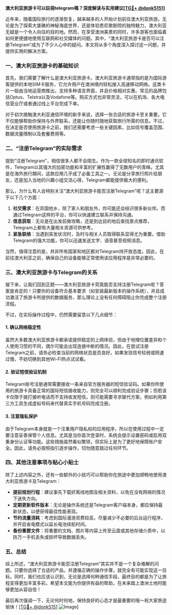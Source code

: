 **澳大利亚旅游卡可以註冊telegram嗎？深度解读与实用建议[[TG💪+ @donk5151](https://t.me/s/donk5151)]**

近年来，随着国际旅行的逐渐恢复，越来越多的人开始计划前往澳大利亚旅游。无论是为了探索大堡礁的神秘海底世界，还是体验悉尼歌剧院的独特魅力，澳大利亚无疑是一个令人向往的目的地。然而，在享受澳洲美景的同时，许多游客也面临着如何更便捷地使用互联网和社交媒体的问题。其中，“澳大利亚旅游卡是否可以注册Telegram”成为了不少人心中的疑问。本文将从多个角度深入探讨这一问题，并提供实用的解决方案。

### 一、澳大利亚旅游卡的基础知识

首先，我们需要了解什么是澳大利亚旅游卡。澳大利亚旅游卡通常指的是为国际游客提供的本地SIM卡服务，它允许用户在澳洲境内轻松接入高速移动网络。这类卡片一般由当地运营商推出，支持多种语言界面，并且价格相对实惠。常见的品牌包括Optus、Telstra以及Vodafone等。购买方式也非常灵活，可以在机场、各大电信营业厅或者通过线上平台完成下单。

对于初次接触澳大利亚通信环境的新手来说，选择一张合适的旅游卡至关重要。它不仅能够帮助你保持与外界联系，还能让你随时随地获取旅行所需的信息。不过，在决定是否使用旅游卡之前，我们还需要考虑一些关键因素，比如信号覆盖范围、数据流量限制以及套餐费用等。

### 二、“注册Telegram”的实际需求

提到“注册Telegram”，相信很多人都不会陌生。作为一款全球知名的即时通讯软件，Telegram以其强大的加密功能和丰富的扩展性赢得了无数用户的青睐。尤其是在海外旅行期间，这款应用几乎成了必备工具之一。无论是分享旅行照片给朋友，还是加入当地的兴趣小组交流心得，Telegram都能提供极大的便利。

那么，为什么有人会特别关注“澳大利亚旅游卡能否注册Telegram”呢？这主要源于以下几个方面：

1. **社交需求**：在异国他乡，除了家人和朋友外，你可能还会结识很多新伙伴。而通过Telegram这样的平台，你可以快速建立联系并保持沟通。
2. **信息获取**：无论是在出发前做攻略，还是到达目的地后查找景点推荐，Telegram上都有大量相关资源可供参考。
3. **紧急联络**：当遇到突发状况时，及时与相关人员取得联系显得尤为重要。借助Telegram的强大功能，你可以迅速发送文字、语音甚至视频消息。

当然，值得注意的是，并非所有国家和地区都对Telegram持开放态度。因此，在前往澳大利亚之前，确保自己的设备能够正常使用该应用程序是非常必要的。

### 三、澳大利亚旅游卡与Telegram的关系

接下来，让我们回到正题——澳大利亚旅游卡究竟能否支持注册Telegram呢？答案是肯定的！只要你的设备符合基本要求（如安装最新版本的操作系统），并且成功激活了旅游卡所提供的数据服务，那么理论上没有任何障碍阻止你完成整个注册流程。

不过，在实际操作过程中，仍然需要留意以下几点细节：

#### 1. 确认网络稳定性
虽然大多数澳大利亚旅游卡都承诺提供稳定的上网体验，但由于地理位置差异和个人使用习惯的不同，偶尔可能会出现连接中断的情况。因此，在尝试注册Telegram之前，请务必检查当前的网络状态是否良好。如果发现信号较弱或网速过慢，不妨切换到其他Wi-Fi热点试试看。

#### 2. 验证短信验证机制
Telegram账号注册通常需要接收一条来自官方服务器的短信验证码。如果你所使用的旅游卡具备正常的国际短信接收能力，则完全可以顺利完成验证步骤；但若该卡仅限于拨打接听电话而不支持收发短信，则可能需要寻求替代方案，例如利用第三方工具生成虚拟号码来代替真实手机号码完成注册。

#### 3. 注意隐私保护
由于Telegram本身就是一个注重用户隐私权的应用程序，所以在使用过程中一定要注意妥善保管个人信息。尤其是当你首次登录时，系统会提示设置密码或启用双重身份认证等功能。这些措施虽然看似繁琐，但实际上是为了更好地保障账户安全。因此，请务必按照指引逐步操作，切勿随意跳过任何环节。

### 四、其他注意事项与贴心小贴士

除了上述内容之外，还有一些额外的小技巧可以帮助你在旅途中更加顺畅地使用澳大利亚旅游卡及Telegram：

- **提前规划行程**：建议事先下载好离线地图及相关资料，以免在没有网络的情况下迷失方向。
- **定期更新软件版本**：无论是操作系统还是Telegram客户端本身，都应保持最新状态，以便获得最佳性能表现。
- **节约流量消耗**：考虑到国际漫游资费较高，尽量减少不必要的后台运行程序，并开启省电模式以延长电池续航时间。
- **备份重要文件**：将重要的文档、图片等内容上传至云盘或其他存储介质中，以防万一手机丢失或损坏导致数据丢失。

### 五、总结

综上所述，“澳大利亚旅游卡能否注册Telegram”其实并不是一个复杂难解的问题。只要你选择了合适的产品，并遵循正确的操作步骤，就完全有可能实现这一目标。同时，我们也应该认识到，无论是选择何种通信手段，最终目的都是为了让旅程变得更加丰富多彩。希望本文能为你提供有益的帮助，在未来踏上澳洲土地时能够更加从容自信！

最后再次强调一下，无论何时何地，保持良好的心态才是最重要的哦～祝大家旅途愉快！[[TG💪+ @donk5151](https://t.me/s/donk5151) ![Image](https://i.postimg.cc/rwNCRYN7/Snipaste-2025-04-30-17-27-05.png)]